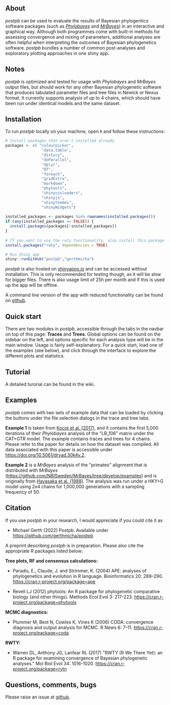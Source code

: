 ## About 
*postpb* can be used to evaluate the results of Bayesian phylogentics software packages (such as [*Phylobayes*](http://www.atgc-montpellier.fr/phylobayes/) and [*MrBayes*](http://nbisweden.github.io/MrBayes/)) in an interactive and graphical way. Although both programmes come with built-in methods for assessing convergence and mixing of parameters, additional analyses are often helpful when interpreting the outcomes of Bayesian phylogenetics software. *postpb* bundles a number of common post-analyses and exploratory plotting approaches in one shiny app.


## Notes
*postpb* is optimized and tested for usage with *Phylobayes* and *MrBayes* output files, but should work for any other Bayesian phylogenetic software that produces tabulated parameter files and tree files in Newick or Nexus format. It currently supports analysis of up to 4 chains, which should have been run under identical models and the same dataset. 


## Installation
To run *postpb* locally on your machine, open `R` and follow these instructions: 

```R
# Install packages that aren't installed already
packages <- c( "colourpicker",
                "data.table",
                "distory",
                "doParallel",
                "dplyr",
                "DT",
                "foreach",
                "gridExtra",
                "markdown",
                "phytools",
                "shinycssloaders",
                "shinyjs",
                "shinythemes",
                "shinyWidgets")
                
installed_packages <- packages %in% rownames(installed.packages())
if (any(installed_packages == FALSE)) {
  install.packages(packages[!installed_packages])
}
                    
# If you want to use the rwty functionality, also install this package
install.packages("rwty", dependencies = TRUE)

# Run Shiny app
shiny::runGitHub("postpb","gerthmicha")
```

*postpb* is also hosted on [shinyapps.io](https://gerthmicha.shinyapps.io/postpb/) and can be accessed without installation. This is only recommended for testing though, as it will be slow for bigger files. There is also usage limit of 25h per month and if this is used up the app will be offline.

A command line version of the app with reduced functionality can be found on [github](https://github.com/gerthmicha/pbplot/README_rscript.md).
<br>

## Quick start 
There are two modules in *postpb*, accessible through the tabs in the navbar on top of this page: **Traces** and **Trees**. Global options can be found on the sidebar on the left, and options specific for each analysis type will be in the main window. Usage is fairly self-explanatory. For a quick start, load one of the examples (see below), and click through the interface to explore the different plots and statistics.   

## Tutorial

A detailed turorial can be found in the wiki. 

## Examples
*postpb* comes with two sets of example data that can be loaded by clicking the buttons under the file selection dialogs in the trace and tree tabs. 

**Example 1** is taken from [Kocot et al. (2017)](https://doi.org/10.1093/sysbio/syw079), and it contains the first 5,000 iterations of their *Phylobayes* analysis of the "LB_106" matrix under the CAT+GTR model. The example contains traces and trees for 4 chains. Please refer to the paper for details on how the dataset was compiled. All data associated with this paper is accessible under https://doi.org/10.5061/dryad.30k4v.2.

**Example 2** is a *MrBayes* analysis of the "primates" alignment that is distributed with *MrBayes* (https://github.com/NBISweden/MrBayes/tree/develop/examples) and is originally from [Hayasaka et al. (1988)](https://doi.org/10.1093/oxfordjournals.molbev.a040524). The analysis was run under a HKY+G model using 2x4 chains for 1,000,000 generations with a sampling frequency of 50. 

## Citation 
If you use *postpb* in your research, I would appreciate if you could cite it as 

* Michael Gerth (2022) Postpb. Available under https://github.com/gerthmicha/postpb

A preprint describing *postpb* is in preparation. Please also cite the appropriate R packages listed below: 

**Tree plots, RF and consensus calculations:** 

  * Paradis, E., Claude, J. and Strimmer, K. (2004) APE: analyses of phylogenetics and evolution in R language. Bioinformatics 20: 289–290. https://cran.r-project.org/package=ape
  
  * Revell LJ (2012) phytools: An R package for phylogenetic comparative biology (and other things). Methods Ecol Evol 3: 217-223. https://cran.r-project.org/package=phytools
  
**MCMC diagnostics:**

  * Plummer M, Best N, Cowles K, Vines K (2006) CODA: convergence diagnosis and output analysis for MCMC. R News 6: 7–11. https://cran.r-project.org/package=coda
  
**RWTY:**
  * Warren DL, Anthony JG, Lanfear RL (2017) "RWTY (R We There Yet): an R package for examining convergence of Bayesian phylogenetic analyses." Mol Biol Evol 34: 1016-1020. https://cran.r-project.org/package=rytn
  
 
## Questions, comments, bugs

Please raise an issue at [github](https://github.com/gerthmicha/postpb/issues).

<br>

